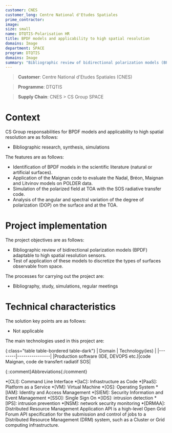 ```yaml
---
customer: CNES
customer_long: Centre National d'Etudes Spatiales
prime_contractor: 
image: 
size: small
name: DTQTIS-Polarisation HR
title: BPDF models and applicability to high spatial resolution
domains: Image
department: SPACE
program: DTQTIS
domains: Image
summary: "Bibliographic review of bidirectional polarization models (BPDF) adaptable to high spatial resolution sensors. Test of application of these models to discretize the types of surfaces observable from space."
---
```


> __Customer__\: Centre National d'Etudes Spatiales (CNES)

> __Programme__\: DTQTIS

> __Supply Chain__\: CNES >  CS Group SPACE


# Context


CS Group responsabilities for BPDF models and applicability to high spatial resolution are as follows:
* Bibliographic research, synthesis, simulations



The features are as follows:
* Identification of BPDF models in the scientific literature (natural or artificial surfaces).
* Application of the Maignan code to evaluate the Nadal, Bréon, Maignan and Litvinov models on POLDER data.
* Simulation of the polarized field at TOA with the SOS radiative transfer code.
* Analysis of the angular and spectral variation of the degree of polarization (DOP) on the surface and at the TOA.

# Project implementation

The project objectives are as follows:
* Bibliographic review of bidirectional polarization models (BPDF) adaptable to high spatial resolution sensors.
* Test of application of these models to discretize the types of surfaces observable from space.

The processes for carrying out the project are:
* Bibliography, study, simulations, regular meetings

# Technical characteristics

The solution key points are as follows:
* Not applicable



The main technologies used in this project are:

{:class="table table-bordered table-dark"}
| Domain | Technology(ies) |
|--------|----------------|
|Production software (IDE, DEVOPS etc.)|code Maignan, code de transfert radiatif SOS|



{::comment}Abbreviations{:/comment}

*[CLI]: Command Line Interface
*[IaC]: Infrastructure as Code
*[PaaS]: Platform as a Service
*[VM]: Virtual Machine
*[OS]: Operating System
*[IAM]: Identity and Access Management
*[SIEM]: Security Information and Event Management
*[SSO]: Single Sign On
*[IDS]: intrusion detection
*[IPS]: intrusion prevention
*[NSM]: network security monitoring
*[DRMAA]: Distributed Resource Management Application API is a high-level Open Grid Forum API specification for the submission and control of jobs to a Distributed Resource Management (DRM) system, such as a Cluster or Grid computing infrastructure.
